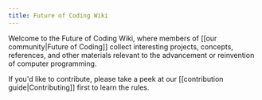 ```yaml
---
title: Future of Coding Wiki
---
```


Welcome to the Future of Coding Wiki, where members of [[our community|Future of Coding]] collect interesting projects, concepts, references, and other materials relevant to the advancement or reinvention of computer programming.

If you'd like to contribute, please take a peek at our [[contribution guide|Contributing]] first to learn the rules.
